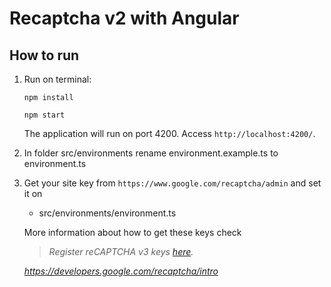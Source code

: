 # Recaptcha v2 with Angular

## How to run

1. Run on terminal:

    ```
    npm install

    npm start
    ```

    The application will run on port 4200. Access `http://localhost:4200/`.

2. In folder src/environments rename environment.example.ts to environment.ts


3. Get your site key from `https://www.google.com/recaptcha/admin` and set it on
    - src/environments/environment.ts


    More information about how to get these keys check 
    
    > _Register reCAPTCHA v3 keys [here](https://www.google.com/recaptcha/admin/create)._

   _https://developers.google.com/recaptcha/intro_
